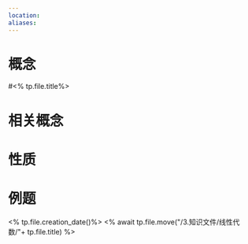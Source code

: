 ```yaml
---
location: 
aliases:
---
```

# 概念
#<% tp.file.title%>
# 相关概念

# 性质

# 例题

<% tp.file.creation_date()%>
<% await tp.file.move("/3.知识文件/线性代数/"+ tp.file.title) %>


